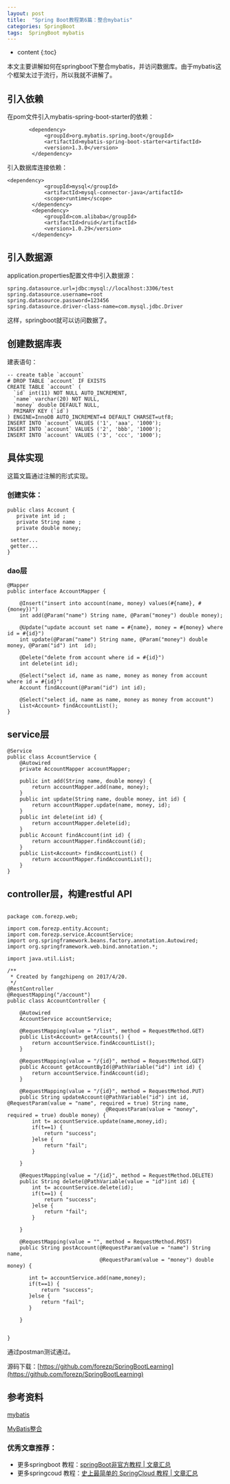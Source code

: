```yaml
---
layout: post
title:  "Spring Boot教程第6篇：整合mybatis"
categories: SpringBoot
tags:  SpringBoot mybatis
---
```


* content
{:toc}


本文主要讲解如何在springboot下整合mybatis，并访问数据库。由于mybatis这个框架太过于流行，所以我就不讲解了。

<!--more-->

## 引入依赖

在pom文件引入mybatis-spring-boot-starter的依赖：

```
       <dependency>
			<groupId>org.mybatis.spring.boot</groupId>
			<artifactId>mybatis-spring-boot-starter<artifactId>
			<version>1.3.0</version>
		</dependency>

```

引入数据库连接依赖：

```
<dependency>
			<groupId>mysql</groupId>
			<artifactId>mysql-connector-java</artifactId>
			<scope>runtime</scope>
		</dependency>
		<dependency>
			<groupId>com.alibaba</groupId>
			<artifactId>druid</artifactId>
			<version>1.0.29</version>
		</dependency>
```

## 引入数据源

application.properties配置文件中引入数据源：

```
spring.datasource.url=jdbc:mysql://localhost:3306/test
spring.datasource.username=root
spring.datasource.password=123456
spring.datasource.driver-class-name=com.mysql.jdbc.Driver
```

这样，springboot就可以访问数据了。

## 创建数据库表 

建表语句：

```
-- create table `account`
# DROP TABLE `account` IF EXISTS
CREATE TABLE `account` (
  `id` int(11) NOT NULL AUTO_INCREMENT,
  `name` varchar(20) NOT NULL,
  `money` double DEFAULT NULL,
  PRIMARY KEY (`id`)
) ENGINE=InnoDB AUTO_INCREMENT=4 DEFAULT CHARSET=utf8;
INSERT INTO `account` VALUES ('1', 'aaa', '1000');
INSERT INTO `account` VALUES ('2', 'bbb', '1000');
INSERT INTO `account` VALUES ('3', 'ccc', '1000');

```


## 具体实现

 这篇文篇通过注解的形式实现。
### 创建实体：
 
 ```
 public class Account {
    private int id ;
    private String name ;
    private double money;
    
  setter...
  getter...
 }
 
 ```
 
### dao层

```
@Mapper
public interface AccountMapper {

    @Insert("insert into account(name, money) values(#{name}, #{money})")
    int add(@Param("name") String name, @Param("money") double money);

    @Update("update account set name = #{name}, money = #{money} where id = #{id}")
    int update(@Param("name") String name, @Param("money") double money, @Param("id") int  id);

    @Delete("delete from account where id = #{id}")
    int delete(int id);

    @Select("select id, name as name, money as money from account where id = #{id}")
    Account findAccount(@Param("id") int id);

    @Select("select id, name as name, money as money from account")
    List<Account> findAccountList();
}
```

## service层

```
@Service
public class AccountService {
    @Autowired
    private AccountMapper accountMapper;

    public int add(String name, double money) {
        return accountMapper.add(name, money);
    }
    public int update(String name, double money, int id) {
        return accountMapper.update(name, money, id);
    }
    public int delete(int id) {
        return accountMapper.delete(id);
    }
    public Account findAccount(int id) {
        return accountMapper.findAccount(id);
    }
    public List<Account> findAccountList() {
        return accountMapper.findAccountList();
    }
}

```

## controller层，构建restful API

```

package com.forezp.web;

import com.forezp.entity.Account;
import com.forezp.service.AccountService;
import org.springframework.beans.factory.annotation.Autowired;
import org.springframework.web.bind.annotation.*;

import java.util.List;

/**
 * Created by fangzhipeng on 2017/4/20.
 */
@RestController
@RequestMapping("/account")
public class AccountController {

    @Autowired
    AccountService accountService;

    @RequestMapping(value = "/list", method = RequestMethod.GET)
    public List<Account> getAccounts() {
        return accountService.findAccountList();
    }

    @RequestMapping(value = "/{id}", method = RequestMethod.GET)
    public Account getAccountById(@PathVariable("id") int id) {
        return accountService.findAccount(id);
    }

    @RequestMapping(value = "/{id}", method = RequestMethod.PUT)
    public String updateAccount(@PathVariable("id") int id, @RequestParam(value = "name", required = true) String name,
                                @RequestParam(value = "money", required = true) double money) {
        int t= accountService.update(name,money,id);
        if(t==1) {
            return "success";
        }else {
            return "fail";
        }

    }

    @RequestMapping(value = "/{id}", method = RequestMethod.DELETE)
    public String delete(@PathVariable(value = "id")int id) {
        int t= accountService.delete(id);
        if(t==1) {
            return "success";
        }else {
            return "fail";
        }

    }

    @RequestMapping(value = "", method = RequestMethod.POST)
    public String postAccount(@RequestParam(value = "name") String name,
                              @RequestParam(value = "money") double money) {

       int t= accountService.add(name,money);
       if(t==1) {
           return "success";
       }else {
           return "fail";
       }

    }


}
```

通过postman测试通过。

源码下载：[https://github.com/forezp/SpringBootLearning](https://github.com/forezp/SpringBootLearning)

## 参考资料

[mybatis](http://www.mybatis.org/mybatis-3/zh/configuration.html#properties)

[MyBatis整合](http://blog.720ui.com/2016/springboot_02_data_mybatis/)

### 优秀文章推荐：

* 更多springboot 教程：[springBoot非官方教程 | 文章汇总](http://blog.csdn.net/forezp/article/details/70341818)
* 更多springcoud 教程：[史上最简单的 SpringCloud 教程 |  文章汇总](http://blog.csdn.net/forezp/article/details/70148833)
 
 